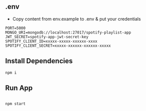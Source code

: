 ## .env

- Copy content from env.example to .env & put your credentials

```
PORT=5000
MONGO_URI=mongodb://localhost:27017/spotify-playlist-app
JWT_SECRET=spotify-app-jwt-secret-key
SPOTIFY_CLIENT_ID=xxxxx-xxxxx-xxxxxx-xxxx
SPOTIFY_CLIENT_SECRET=xxxxx-xxxxxx-xxxxxx-xxxxx
```

## Install Dependencies

```
npm i
```

## Run App

```

npm start

```
